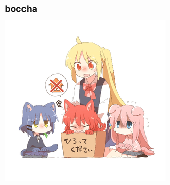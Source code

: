 # boccha

<a href="cartoon_of_girls_and_cats.jpg"><img alt="cartoon_of_girls_and_cats" src="cartoon_of_girls_and_cats.jpg"></a>


